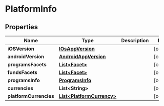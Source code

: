 
# PlatformInfo

## Properties
Name | Type | Description | Notes
------------ | ------------- | ------------- | -------------
**iOSVersion** | [**IOsAppVersion**](IOsAppVersion.md) |  |  [optional]
**androidVersion** | [**AndroidAppVersion**](AndroidAppVersion.md) |  |  [optional]
**programsFacets** | [**List&lt;Facet&gt;**](Facet.md) |  |  [optional]
**fundsFacets** | [**List&lt;Facet&gt;**](Facet.md) |  |  [optional]
**programsInfo** | [**ProgramsInfo**](ProgramsInfo.md) |  |  [optional]
**currencies** | **List&lt;String&gt;** |  |  [optional]
**platformCurrencies** | [**List&lt;PlatformCurrency&gt;**](PlatformCurrency.md) |  |  [optional]



